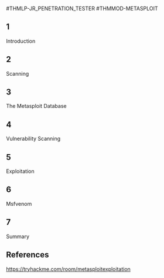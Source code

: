 #THMLP-JR_PENETRATION_TESTER #THMMOD-METASPLOIT

## 1
Introduction
## 2
Scanning
## 3
The Metasploit Database
## 4
Vulnerability Scanning
## 5
Exploitation
## 6
Msfvenom
## 7
Summary
## References

https://tryhackme.com/room/metasploitexploitation
